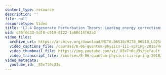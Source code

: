 ```yaml
---
content_type: resource
description: ''
file: null
resourcetype: Video
title: 'L2.4 Degenerate Perturbation Theory: Leading energy corrections'
uid: c55f6d33-5df8-c510-8122-1a60d14f62a3
video_files:
  archive_url: https://archive.org/download/MIT8.06S18/MIT8_06S18_L02S4_300k.mp4
  video_captions_file: /courses/8-06-quantum-physics-iii-spring-2018/4db09ea6894558f6b82f6987eaefe015_85xTt0cU3s.vtt
  video_thumbnail_file: https://img.youtube.com/vi/_85xTt0cU3s/default.jpg
  video_transcript_file: /courses/8-06-quantum-physics-iii-spring-2018/0a4e9ffd6c613712eb1418fbe0a874d2_85xTt0cU3s.pdf
video_metadata:
  youtube_id: _85xTt0cU3s
---
```

